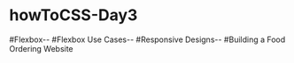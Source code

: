 # howToCSS-Day3
#Flexbox--
#Flexbox Use Cases--
#Responsive Designs--
#Building a Food Ordering Website
